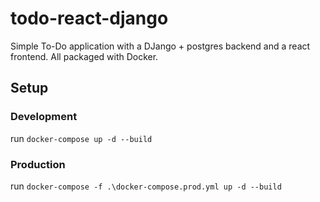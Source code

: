 # todo-react-django
Simple To-Do application with a DJango + postgres backend and a react frontend.
All packaged with Docker.

## Setup
### Development
run `docker-compose up -d --build`
### Production
run `docker-compose -f .\docker-compose.prod.yml up -d --build`
